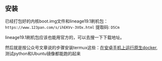 ## 安装

已经打包好的内核boot.img文件和lineage19.1刷机包：`https://www.123pan.com/s/ihEKVv-3VOx.html` 提取码: `D5Cm`

lineage19.1刷机包应该也能用官方的，可以去搜一下下载地址。

然后就是按公众号文章说的步骤安装termux这些：[在安卓手机上运行原生docker](https://mp.weixin.qq.com/s/okbQJHSZUn-IcyGDPuE8MA), 测试python和Ubuntu镜像都能跑的起来
